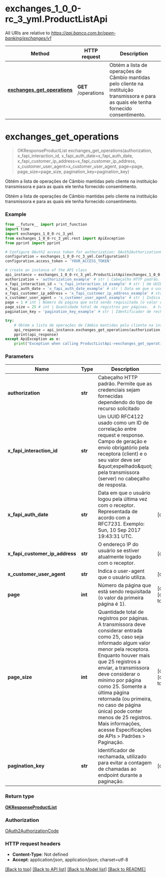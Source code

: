 # exchanges_1_0_0-rc_3_yml.ProductListApi

All URIs are relative to *https://api.banco.com.br/open-banking/exchanges/v1*

Method | HTTP request | Description
------------- | ------------- | -------------
[**exchanges_get_operations**](ProductListApi.md#exchanges_get_operations) | **GET** /operations | Obtém a lista de operações de Câmbio mantidas pelo cliente na instituição transmissora e para as quais ele tenha fornecido consentimento.

# **exchanges_get_operations**
> OKResponseProductList exchanges_get_operations(authorization, x_fapi_interaction_id, x_fapi_auth_date=x_fapi_auth_date, x_fapi_customer_ip_address=x_fapi_customer_ip_address, x_customer_user_agent=x_customer_user_agent, page=page, page_size=page_size, pagination_key=pagination_key)

Obtém a lista de operações de Câmbio mantidas pelo cliente na instituição transmissora e para as quais ele tenha fornecido consentimento.

Obtém a lista de operações de Câmbio mantidas pelo cliente na instituição transmissora e para as quais ele tenha fornecido consentimento.

### Example
```python
from __future__ import print_function
import time
import exchanges_1_0_0-rc_3_yml
from exchanges_1_0_0-rc_3_yml.rest import ApiException
from pprint import pprint

# Configure OAuth2 access token for authorization: OAuth2AuthorizationCode
configuration = exchanges_1_0_0-rc_3_yml.Configuration()
configuration.access_token = 'YOUR_ACCESS_TOKEN'

# create an instance of the API class
api_instance = exchanges_1_0_0-rc_3_yml.ProductListApi(exchanges_1_0_0-rc_3_yml.ApiClient(configuration))
authorization = 'authorization_example' # str | Cabeçalho HTTP padrão. Permite que as credenciais sejam fornecidas dependendo do tipo de recurso solicitado
x_fapi_interaction_id = 'x_fapi_interaction_id_example' # str | Um UUID RFC4122 usado como um ID de correlação entre request e response. Campo de geração e envio obrigatório pela receptora (client) e o seu valor deve ser \"espelhado\" pela transmissora (server) no cabeçalho de resposta.
x_fapi_auth_date = 'x_fapi_auth_date_example' # str | Data em que o usuário logou pela última vez com o receptor. Representada de acordo com a RFC7231. Exemplo: Sun, 10 Sep 2017 19:43:31 UTC. (optional)
x_fapi_customer_ip_address = 'x_fapi_customer_ip_address_example' # str | O endereço IP do usuário se estiver atualmente logado com o receptor. (optional)
x_customer_user_agent = 'x_customer_user_agent_example' # str | Indica o user-agent que o usuário utiliza. (optional)
page = 1 # int | Número da página que está sendo requisitada (o valor da primeira página é 1). (optional) (default to 1)
page_size = 25 # int | Quantidade total de registros por páginas.  A transmissora deve considerar entrada como 25, caso seja informado algum valor menor pela receptora.  Enquanto houver mais que 25 registros a enviar, a transmissora deve considerar o mínimo por página como 25.  Somente a última página retornada (ou primeira, no caso de página única) pode conter menos de 25 registros.  Mais informações, acesse Especificações de APIs > Padrões > Paginação.  (optional) (default to 25)
pagination_key = 'pagination_key_example' # str | Identificador de rechamada, utilizado para evitar a contagem de chamadas ao endpoint durante a paginação. (optional)

try:
    # Obtém a lista de operações de Câmbio mantidas pelo cliente na instituição transmissora e para as quais ele tenha fornecido consentimento.
    api_response = api_instance.exchanges_get_operations(authorization, x_fapi_interaction_id, x_fapi_auth_date=x_fapi_auth_date, x_fapi_customer_ip_address=x_fapi_customer_ip_address, x_customer_user_agent=x_customer_user_agent, page=page, page_size=page_size, pagination_key=pagination_key)
    pprint(api_response)
except ApiException as e:
    print("Exception when calling ProductListApi->exchanges_get_operations: %s\n" % e)
```

### Parameters

Name | Type | Description  | Notes
------------- | ------------- | ------------- | -------------
 **authorization** | **str**| Cabeçalho HTTP padrão. Permite que as credenciais sejam fornecidas dependendo do tipo de recurso solicitado | 
 **x_fapi_interaction_id** | **str**| Um UUID RFC4122 usado como um ID de correlação entre request e response. Campo de geração e envio obrigatório pela receptora (client) e o seu valor deve ser \&quot;espelhado\&quot; pela transmissora (server) no cabeçalho de resposta. | 
 **x_fapi_auth_date** | **str**| Data em que o usuário logou pela última vez com o receptor. Representada de acordo com a RFC7231. Exemplo: Sun, 10 Sep 2017 19:43:31 UTC. | [optional] 
 **x_fapi_customer_ip_address** | **str**| O endereço IP do usuário se estiver atualmente logado com o receptor. | [optional] 
 **x_customer_user_agent** | **str**| Indica o user-agent que o usuário utiliza. | [optional] 
 **page** | **int**| Número da página que está sendo requisitada (o valor da primeira página é 1). | [optional] [default to 1]
 **page_size** | **int**| Quantidade total de registros por páginas.  A transmissora deve considerar entrada como 25, caso seja informado algum valor menor pela receptora.  Enquanto houver mais que 25 registros a enviar, a transmissora deve considerar o mínimo por página como 25.  Somente a última página retornada (ou primeira, no caso de página única) pode conter menos de 25 registros.  Mais informações, acesse Especificações de APIs &gt; Padrões &gt; Paginação.  | [optional] [default to 25]
 **pagination_key** | **str**| Identificador de rechamada, utilizado para evitar a contagem de chamadas ao endpoint durante a paginação. | [optional] 

### Return type

[**OKResponseProductList**](OKResponseProductList.md)

### Authorization

[OAuth2AuthorizationCode](../README.md#OAuth2AuthorizationCode)

### HTTP request headers

 - **Content-Type**: Not defined
 - **Accept**: application/json, application/json; charset=utf-8

[[Back to top]](#) [[Back to API list]](../README.md#documentation-for-api-endpoints) [[Back to Model list]](../README.md#documentation-for-models) [[Back to README]](../README.md)

